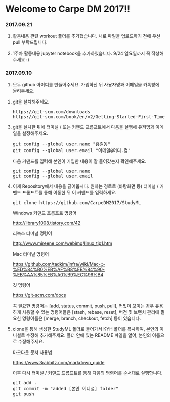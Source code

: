 ﻿Welcome to Carpe DM 2017!!
==========================

### 2017.09.21

1. 활동내용 관련 workout 폴더를 추가했습니다. 새로 파일을 업로드하기 전에 우선 pull 부탁드립니다.

2. 1주차 활동내용 jupyter notebook을 추가하였습니다. 9/24 일요일까지 꼭 작성해주세요 :)


### 2017.09.10

1. 모두 github 아이디를 만들어주세요.
   가입하신 뒤 사용자명과 이메일을 카톡방에 올려주세요.


2. git을 설치해주세요.
   <pre>https://git-scm.com/downloads
   https://git-scm.com/book/en/v2/Getting-Started-First-Time-Git-Setup</pre>


3. git을 설치한 뒤에 터미널 / 또는 커맨드 프롬프트에서 다음을 실행해 유저명과 이메일을 설정해주세요.
   <pre>git config --global user.name "홍길동"
   git config --global user.email "이메일@어디.컴"</pre>

   다음 커맨드를 입력해 본인이 기입한 내용이 잘 들어갔는지 확인해주세요.
   <pre>git config --global user.name
   git config --global user.email</pre>


4. 이제 Repository에서 내용을 긁어옵시다. 
   원하는 경로로 (바탕화면 등) 터미널 / 커맨드 프롬프트를 통해 이동한 뒤 이 커맨드를 입력하세요.
   <pre>git clone https://github.com/CarpeDM2017/StudyML</pre>

   Windows 커맨드 프롬프트 명령어
   
   http://library1008.tistory.com/42

   리눅스 터미널 명령어
   
   http://www.mireene.com/webimg/linux_tip1.htm

   Mac 터미널 명령어
   
   https://github.com/tadkim/infra/wiki/Mac-::-%ED%84%B0%EB%AF%B8%EB%84%90-%EB%AA%85%EB%A0%B9%EC%96%B4 

   깃 명령어
   
   https://git-scm.com/docs
   
   꼭 필요한 명령어는 [add, status, commit, push, pull], 커밋이 꼬이는 경우 유용하게 사용할 수 있는 명령어들은 [stash, rebase, reset], 버전 및 브랜치 관리에 필요한 명령어들은 [merge, branch, checkout, fetch] 등이 있습니다.


5. clone을 통해 생성한 StudyML 폴더로 들어가서 KYH 폴더를 복사하여, 본인의 이니셜로 수정해 추가해주세요. 폴더 안에 있는 README 파일을 열어, 본인의 이름으로 수정해주세요.

   마크다운 문서 사용법
   
   https://www.3rabbitz.com/markdown_guide


   이후 다시 터미널 / 커맨드 프롬프트를 통해 다음의 명령어를 순서대로 실행합니다.
   <pre>git add .
   git commit -m "added [본인 이니셜] folder"
   git push</pre>